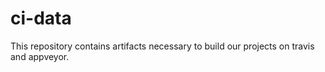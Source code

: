# ci-data

This repository contains artifacts necessary to build our projects on travis and appveyor.
